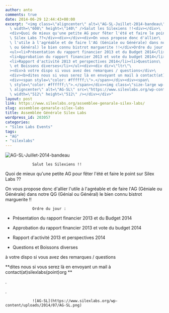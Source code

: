 ```yaml
---
author: anto
comments: true
date: 2014-06-29 12:44:43+00:00
excerpt: "<img class=\"aligncenter\" alt=\"AG-SL-Juillet-2014-bandeau\" src=\"https://www.silexlabs.org/wp-content/uploads/2014/07/AG-SL-Juillet-2014-bandeau.png\"\
  \ width=\"608\" height=\"140\" />Salut les Silexiens !!<div></div>\
  <div>Quoi de mieux qu'une petite AG pour fêter l'été et faire le point sur\
  \ Silex Labs ??</div><div></div><div>On vous propose donc d'allier\
  \ l'utile à l'agréable et de faire l'AG (Géniale ou Générale) dans notre QG (Génial\
  \ ou Général) le bien connu bistrot marguerite !!</div>Ordre du jour :\
  <ul><li>Présentation du rapport financier 2013 et du Budget 2014</li>\
  <li>Approbation du rapport financier 2013 et vote du budget 2014</li>\
  <li>Rapport d'activité 2013 et perspectives 2014</li><li>Questions\
  \ et Boissons diverses</li></ul><div><div dir=\"ltr\"\
  ><div>à votre dispo si vous avez des remarques / questions</div>\
  <div><b>dites nous si vous serez là en envoyant un mail à contact(at)silexlabs(point)org </b></div>\
  <div><span style=\"color: #ffffff;\">.</span></div><div><span\
  \ style=\"color: #ffffff;\">.</span></div><img class=\"size-large wp-image-203059\
  \ aligncenter\" alt=\"AG-SL\" src=\"https://www.silexlabs.org/wp-content/uploads/2014/07/AG-SL.png\"\
  \ width=\"512\" height=\"512\" /></div></div>"
layout: post
link: https://www.silexlabs.org/assemblee-genarale-silex-labs/
slug: assemblee-genarale-silex-labs
title: Assemblée Générale Silex Labs
wordpress_id: 203057
categories:
- "Silex Labs Events"
tags:
- "AG"
- "silexlabs"
---
```


![AG-SL-Juillet-2014-bandeau](https://www.silexlabs.org/wp-content/uploads/2014/07/AG-SL-Juillet-2014-bandeau.png)

				Salut les Silexiens !!





Quoi de mieux qu'une petite AG pour fêter l'été et faire le point sur Silex Labs ??







On vous propose donc d'allier l'utile à l'agréable et de faire l'AG (Géniale ou Générale) dans notre QG (Génial ou Général) le bien connu bistrot marguerite !!


				Ordre du jour :




  * Présentation du rapport financier 2013 et du Budget 2014


  * Approbation du rapport financier 2013 et vote du budget 2014


  * Rapport d'activité 2013 et perspectives 2014


  * Questions et Boissons diverses










à votre dispo si vous avez des remarques / questions




**dites nous si vous serez là en envoyant un mail à contact(at)silexlabs(point)org **




.




.


				![AG-SL](https://www.silexlabs.org/wp-content/uploads/2014/07/AG-SL.png)





